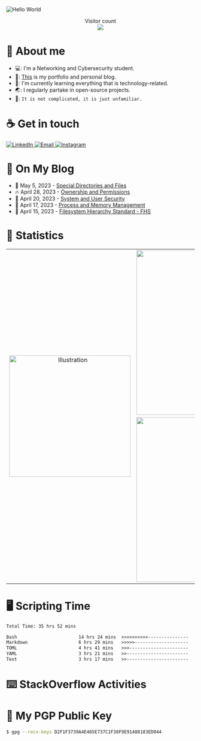<img src="https://raw.githubusercontent.com/sagar-viradiya/sagar-viradiya/master/resources/banner.png" alt="Hello World">
<p align="center">
  Visitor count<br>
  <img src="https://profile-counter.glitch.me/henry-the-vietnamese/count.svg" />
</p>

# :robot: About me

- 💻: I'm a Networking and Cybersecurity student.
- 🔭: [This](https://tanducmai.com/) is my portfolio and personal blog.
- 🌱: I'm currently learning everything that is technology-related.
- 🌏: I regularly partake in open-source projects.
- 💬: `It is not complicated, it is just unfamiliar.`

# :coffee: Get in touch

<a target="_blank" href="https://www.linkedin.com/in/tanducmai/">
<img alt="LinkedIn" src="https://img.shields.io/badge/LinkedIn-0077B5?style=for-the-badge&logo=linkedin&logoColor=white" />
</a>
<a target="_blank" href="mailto:henryfromvietnam@gmail.com">
<img alt="Email" src="https://img.shields.io/badge/Gmail-D14836?style=for-the-badge&logo=gmail&logoColor=white" />
</a>
<a target="_blank" href="https://www.instagram.com/henry.maii/">
<img alt="Instagram" src="https://img.shields.io/badge/Instagram-E4405F?style=for-the-badge&logo=instagram&logoColor=white" />
</a>

# :scroll: On My Blog

<!-- BLOG-POST-LIST:START -->
 - 💯 May 5, 2023 - [Special Directories and Files](https://tanducmai.com/posts/systems-administration/special-directories-and-files/)
 - 🔥 April 28, 2023 - [Ownership and Permissions](https://tanducmai.com/posts/systems-administration/ownership-and-permissions/)
 - 💫 April 20, 2023 - [System and User Security](https://tanducmai.com/posts/systems-administration/system-and-user-security/)
 - 🚀 April 17, 2023 - [Process and Memory Management](https://tanducmai.com/posts/systems-administration/process-and-memory-management/)
 - 🌮 April 15, 2023 - [Filesystem Hierarchy Standard - FHS](https://tanducmai.com/posts/systems-administration/filesystem-hierarchy-standard-fhs/)<!-- BLOG-POST-LIST:END -->

# 🔢 Statistics

<table border="0" align="center">
  <tr>
    <td align="center" width="324" rowspan="3" border="0">
      <img src="https://media.giphy.com/media/M9gbBd9nbDrOTu1Mqx/giphy.gif" alt="Illustration" width="324" />
    </td>
    <td align="center" width="440" border="0">
      <img src="https://github-readme-stats.vercel.app/api?username=tanducmai&show_icons=true&hide_border=true&count_private=true&bg_color=161b22&icon_color=79c0ff&text_color=c9d1d9&title_color=79c0ff" alt="Stats" width="440" />
  </tr>
  <tr>
  </tr>
  <tr>
    <td align="center" width="440" border="0">
      <img src="https://github-readme-stats.vercel.app/api/top-langs/?username=tanducmai&show_icons=true&hide_border=true&bg_color=161b22&icon_color=79c0ff&text_color=c9d1d9&title_color=79c0ff&layout=compact&card_width=440" alt="Stats" width="440" />
    </td>
  </tr>
</table>

# :desktop_computer: Scripting Time

<!--START_SECTION:waka-->

```txt
Total Time: 35 hrs 52 mins

Bash                       14 hrs 24 mins  >>>>>>>>>>---------------   40.17 %
Markdown                   6 hrs 29 mins   >>>>>--------------------   18.11 %
TOML                       4 hrs 41 mins   >>>----------------------   13.06 %
YAML                       3 hrs 21 mins   >>-----------------------   09.38 %
Text                       3 hrs 17 mins   >>-----------------------   09.18 %
```

<!--END_SECTION:waka-->

# :keyboard: StackOverflow Activities

<!-- STACKOVERFLOW:START -->
<!-- STACKOVERFLOW:END -->

# 🔐 My PGP Public Key

```bash
$ gpg --recv-keys D2F1F3739A4E465E737C1F38F9E91488183ED044
```
